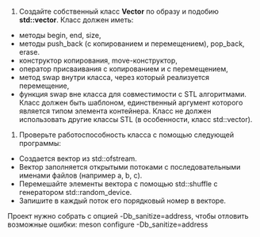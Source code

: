 1. Создайте собственный класс **Vector** по образу и подобию **std::vector**. Класс должен иметь:  
* методы begin, end, size,  
* методы push_back (с копированием и перемещением), pop_back, erase.
* конструктор копирования, move-конструктор,
* оператор присваивания с копированием и с перемещением,
* метод swap внутри класса, через который реализуется перемещение,
* функция swap вне класса для совместимости с STL алгоритмами.  
Класс должен быть шаблоном, единственный аргумент которого является типом элемента контейнера. Класс не должен использовать другие классы STL (в
особенности, класс std::vector).

1. Проверьте работоспособность класса с помощью следующей программы:
* Создается вектор из std::ofstream.
* Вектор заполняется открытыми потоками с последовательными именами
файлов (например a, b, c).
* Перемешайте элементы вектора с помощью std::shuffle с генератором
std::random_device.
* Запишите в каждый поток его порядковый номер в векторе.  

Проект нужно собрать с опцией -Db_sanitize=address, чтобы отловить
возможные ошибки: meson configure -Db_sanitize=address
